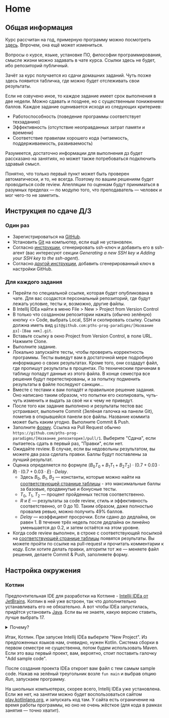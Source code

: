 # Home

## Общая информация

Курс рассчитан на год, примерную программу можно
посмотреть [здесь](https://drive.google.com/file/d/1RW6BUFq8tzc5vosG1ZZugVY8tuiPYjr4/view).
Впрочем, она ещё может измениться.

Вопросы о курсе, языке, установке ПО, философии программирования, смысле жизни можно задавать в чате курса.
Ссылки здесь не будет, ибо репозиторий публичный.

Зачёт за курс получается из сдачи домашних заданий.
Чуть позже здесь появится табличка, где можно будет отслеживать свои результаты.

Если не озвучено иное, то каждое задание имеет срок выполнения в две недели.
Можно сдавать и позднее, но с существенным понижением баллов.
Каждое задание оценивается исходя из следующих критериев:

- Работоспособность (поведение программы соответствует техзаданию)
- Эффективность (отсутствие неоправданных затрат памяти и времени)
- Соответствие правилам хорошего кода (читаемость, поддерживаемость, развиваемость)

Разумеется, достаточно информации для выполнения дз будет рассказано на занятиях,
но может также потребоваться подключить здравый смысл.

Понятно, что только первый пункт может быть проверен автоматически, и то, не всегда.
Поэтому по вашим решениям будет проводиться code review.
Апелляции по оценкам будут приниматься в разумных пределах — по модулю того, что преподаватель — человек и мог
чего-то не заметить.

## Инструкция по сдаче Д/З

### Один раз
- Зарегистрироваться на [GitHub](https://github.com).
- Установить [Git](https://git-scm.com/download/win) на компьютер, если ещё не установлен.
- Согласно [инструкции](https://docs.github.com/en/authentication/connecting-to-github-with-ssh/generating-a-new-ssh-key-and-adding-it-to-the-ssh-agent?platform=windows),
сгенерировать ssh-ключ и добавить его в ssh-агент (вас интересуют секции _Generating a new SSH key_ и _Adding your SSH key to the ssh-agent_).
- Согласно [другой инструкции](https://docs.github.com/en/authentication/connecting-to-github-with-ssh/adding-a-new-ssh-key-to-your-github-account),
добавить сгенерированный ключ в настройки GitHub.

### Для каждого задания
- Перейти по специальной ссылке, которая будет опубликована в чате. 
Для вас создастся персональный репозиторий, где будут лежать условие, тесты и, возможно, другие файлы.
- В Intellij IDEa найти в меню File > New > Project from Version Control
- В только что созданном репозитории нажать (обычно зелёную) кнопку <> Code, выбрать Local, SSH и скопировать ссылку. 
Ссылка должна иметь вид `git@github.com:pths-prog-paradigms/[Название дз]-[Ваш ник].git`.
- Вставьте ссылку в окно Project from Version Control, в поле URL. Нажмите Clone.
- Выполните задание.
- Локально запускайте тесты, чтобы проверить корректность программы.
Тесты выведут вам в достаточной мере подробную информацию о своих результатах.
Кроме того, они создадут файл, где пропишут результаты в процентах.
По техническим причинам в таблицу попадут данные из этого файла.
В конце семестра все решения будут перетестированы, и за попытку подменить результаты в файле последуют санкции...
- Вместе с тестами к вам попадёт и правильное решение задания. 
Оно написано таким образом, что попытки его скопировать, чуть-чуть изменить и выдать за своё ни к чему не приведут.
- После того как задание выполнено и результаты тестов вас устраивают, выполните Commit (Зелёная галочка на панели Git), 
пометив в открывшейся панели все файлы. Название коммита может быть каким угодно. Выполните Commit & Push.
- Заполните [форму](https://docs.google.com/forms/d/e/1FAIpQLSfV0NAmTDSmFxGjzxQbxpowuUrC5JoR1huBKu02TbeFj-CT2w/viewform).
Ссылка на Pull Request обычно `https://github.com/pths-prog-paradigms/[Название_репозитория]/pull/1`.
Выберите "Сдача", если пытаетесь сдать в первый раз, "Правки", если нет.
- Ожидайте review. В случае, если вы недовольны результатом, вы можете два раза сделать правки.
Баллы будут поставлены за лучший результат.
- Оценка определяется по формуле $(B_0 T_0 + B_1 T_1 + B_2 T_2) \cdot (0.7 + 0.03 \cdot R) \cdot (0.7 + 0.03 \cdot E) \cdot Delay$.
    - Здесь $B_0$, $B_1$, $B_2$ — константы, которые можно найти на [соответствующей странице таблицы](https://docs.google.com/spreadsheets/d/1Dqe20GG_ZAacwEb82jjDxvX3i0xg40HO1l2QrvHeMys/edit?resourcekey#gid=2070244031) -
это максимальные баллы за базовые, продвинутые и бонусные тесты. 
    - $T_0$, $T_1$, $T_2$ — процент пройденных тестов соответственно.
    - $R$ и $E$ — результаты за code review, стиль и эффективность соответственно, от 0 до 10. 
Таким образом, даже полностью провалив ревью, можно получить 49% баллов. 
    - $Delay$ — коэффициент просрочки. Если сдано до дедлайна, он равен 1. 
В течение трёх недель после дедлайна он линейно уменьшается до 0.2, и затем остаётся на этом уровне. 
- Когда code review выполнен, в строке с соответствующей посылкой на [соответствующей странице таблицы](https://docs.google.com/spreadsheets/d/1Dqe20GG_ZAacwEb82jjDxvX3i0xg40HO1l2QrvHeMys/edit?resourcekey#gid=1952257686)
появятся результаты. Вы можете пройти по ссылке на pull-request и прочитать комментарии к коду. 
Если хотите делать правки, алгоритм тот же — меняете файл решения, делаете Commit & Push, заполняете форму.

## Настройка окружения

### Котлин

Предпочтительная IDE для разработки на Котлине - [Intellij IDEa от JetBrains](https://www.jetbrains.com/idea/download/).
Котлин в ней уже встроен, так что дополнительно устанавливать его не обязательно.
А вот чтобы IDEa запустилась, придётся установить [Java](https://www.oracle.com/cis/java/technologies/downloads/).
Если вы не знаете, какую версию ставить, лучше выбрать 17.

<details>
<summary>Почему?</summary>
На момент написания последней версией JDK является 21-я, однако она всё ещё находится в состоянии "кандидат в релиз".
В ней есть несколько интересных фич, которые я постараюсь упомянуть на занятиях, но ничего, что бы сильно повлияло на работу.
В версиях 18-20 и вовсе вещи, интересные только программисту, профессионально и глубоко занимающемуся Java, а мы вообще-то на другом языке писать будем...
Так что лучшим решением будет взять последнюю Long-Term Support версию, то есть, JDK-17.
</details>

Итак, Котлин. При запуске Intellij IDEa выберите "New Project". 
Из предложенных языков нам, очевидно, нужен Kotlin. 
Система сборки в первом семестре не существенна, потом будем использовать Maven. 
Если это ваш первый проект, вам, вероятно, стоит поставить галочку "Add sample code".

После создания проекта IDEa откроет вам файл с тем самым sample code. 
Нажав на зелёный треугольник возле `fun main` и выбрав опцию _Run_, запускаем программу.

На школьных компьютерах, скорее всего, Intellij IDEa уже установлена. 
Если же нет, на занятии можно будет воспользоваться сайтом [play.kotlinlang.org](https://play.kotlinlang.org), и запускать код там.
У сайта есть ограничение на время работы программы, но оно не очень жёсткое (для кода в рамках занятия — точно хватит).
